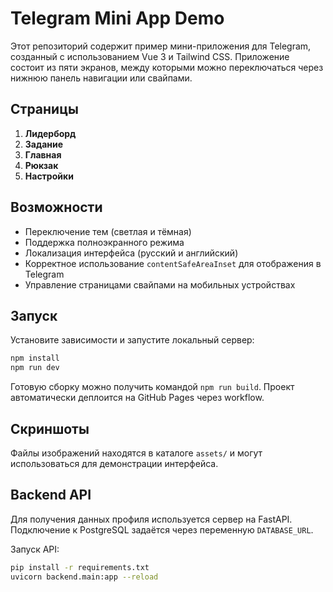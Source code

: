 # Telegram Mini App Demo

Этот репозиторий содержит пример мини-приложения для Telegram, созданный с использованием Vue 3 и Tailwind CSS. Приложение состоит из пяти экранов, между которыми можно переключаться через нижнюю панель навигации или свайпами.

## Страницы
1. **Лидерборд**
2. **Задание**
3. **Главная**
4. **Рюкзак**
5. **Настройки**

## Возможности
- Переключение тем (светлая и тёмная)
- Поддержка полноэкранного режима
- Локализация интерфейса (русский и английский)
- Корректное использование `contentSafeAreaInset` для отображения в Telegram
- Управление страницами свайпами на мобильных устройствах

## Запуск
Установите зависимости и запустите локальный сервер:
```bash
npm install
npm run dev
```
Готовую сборку можно получить командой `npm run build`. Проект автоматически деплоится на GitHub Pages через workflow.

## Скриншоты
Файлы изображений находятся в каталоге `assets/` и могут использоваться для демонстрации интерфейса.

## Backend API
Для получения данных профиля используется сервер на FastAPI. Подключение к PostgreSQL задаётся через переменную `DATABASE_URL`.

Запуск API:
```bash
pip install -r requirements.txt
uvicorn backend.main:app --reload
```
